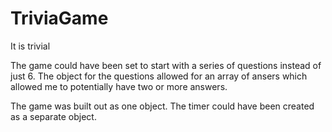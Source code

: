 # TriviaGame
It is trivial

The game could have been set to start with a series of questions instead of just 6. The object for the questions allowed for an array of ansers which allowed me to potentially have two or more answers.

The game was built out as one object. The timer could have been created as a separate object.
